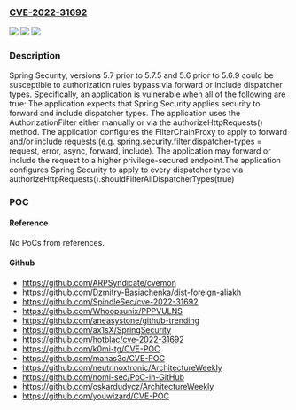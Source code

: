 ### [CVE-2022-31692](https://cve.mitre.org/cgi-bin/cvename.cgi?name=CVE-2022-31692)
![](https://img.shields.io/static/v1?label=Product&message=Spring%20by%20VMware&color=blue)
![](https://img.shields.io/static/v1?label=Version&message=n%2Fa&color=blue)
![](https://img.shields.io/static/v1?label=Vulnerability&message=Spring%20is%20susceptible%20to%20authorization%20rules%20bypass%20via%20forward%20or%20include%20dispatcher%20types.&color=brighgreen)

### Description

Spring Security, versions 5.7 prior to 5.7.5 and 5.6 prior to 5.6.9 could be susceptible to authorization rules bypass via forward or include dispatcher types. Specifically, an application is vulnerable when all of the following are true: The application expects that Spring Security applies security to forward and include dispatcher types. The application uses the AuthorizationFilter either manually or via the authorizeHttpRequests() method. The application configures the FilterChainProxy to apply to forward and/or include requests (e.g. spring.security.filter.dispatcher-types = request, error, async, forward, include). The application may forward or include the request to a higher privilege-secured endpoint.The application configures Spring Security to apply to every dispatcher type via authorizeHttpRequests().shouldFilterAllDispatcherTypes(true)

### POC

#### Reference
No PoCs from references.

#### Github
- https://github.com/ARPSyndicate/cvemon
- https://github.com/Dzmitry-Basiachenka/dist-foreign-aliakh
- https://github.com/SpindleSec/cve-2022-31692
- https://github.com/Whoopsunix/PPPVULNS
- https://github.com/aneasystone/github-trending
- https://github.com/ax1sX/SpringSecurity
- https://github.com/hotblac/cve-2022-31692
- https://github.com/k0mi-tg/CVE-POC
- https://github.com/manas3c/CVE-POC
- https://github.com/neutrinoxtronic/ArchitectureWeekly
- https://github.com/nomi-sec/PoC-in-GitHub
- https://github.com/oskardudycz/ArchitectureWeekly
- https://github.com/youwizard/CVE-POC

